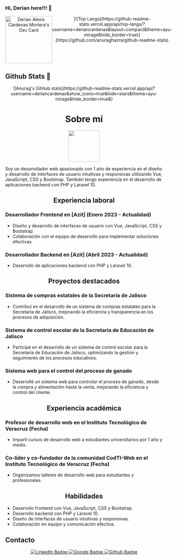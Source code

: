 ### Hi, Derian here!!! 👋

<div align="center" style="display:flex; justify-content:'space-evenly'">
  <div >
    <a href="https://app.daily.dev/deriancardenas">
      <img src="https://api.daily.dev/devcards/b9974f56873140a5b6de18e3e4d8684a.png?r=gxg" width="150" alt="Derian Alexis Cárdenas Mortera's Dev Card"/>
    </a>
  </div>
  <div >
    [![Top Langs](https://github-readme-stats.vercel.app/api/top-langs/?username=deriancardenas&layout=compact&theme=ayu-mirage&hide_border=true)](https://github.com/anuraghazra/github-readme-stats)
  </div>
</div>

## Github Stats :pushpin:
<div align="center">
  ![Anurag's GitHub stats](https://github-readme-stats.vercel.app/api?username=deriancardenas&show_icons=true&hide=stars&theme=ayu-mirage&hide_border=true&)
</div>

<div id="content" align="center">
  <h1>Sobre mí</h1>
  <img src="https://media1.giphy.com/media/v1.Y2lkPTc5MGI3NjExZXJ4emJkajVobmE2OWU0OGZmdzJsdXpodmdrcTVya2xpYm9jeG41diZlcD12MV9pbnRlcm5hbF9naWZfYnlfaWQmY3Q9Zw/xbLZjyMNQqEpTKjkSm/giphy.webp" width="100"/>
</div>

Soy un desarrollador web apasionado con 1 año de experiencia en el diseño y desarrollo de interfaces de usuario intuitivas y responsivas utilizando Vue, JavaScript, CSS y Bootstrap. También tengo experiencia en el desarrollo de aplicaciones backend con PHP y Laravel 10.

<div id="content" align="center">
  <h2>Experiencia laboral</h2>
</div>

### Desarrollador Frontend en [Azit] (Enero 2023 - Actualidad)
* Diseño y desarrollo de interfaces de usuario con Vue, JavaScript, CSS y Bootstrap.
* Colaboración con el equipo de desarrollo para implementar soluciones efectivas.

### Desarrollador Backend en [Azit] (Abril 2023 - Actualidad)
* Desarrollo de aplicaciones backend con PHP y Laravel 10.

<div id="content" align="center">
  <h2>Proyectos destacados</h2>
</div>

### Sistema de compras estatales de la Secretaría de Jalisco
* Contribuí en el desarrollo de un sistema de compras estatales para la Secretaría de Jalisco, mejorando la eficiencia y transparencia en los procesos de adquisición.

### Sistema de control escolar de la Secretaría de Educación de Jalisco
* Participé en el desarrollo de un sistema de control escolar para la Secretaría de Educación de Jalisco, optimizando la gestión y seguimiento de los procesos educativos.

### Sistema web para el control del proceso de ganado
* Desarrollé un sistema web para controlar el proceso de ganado, desde la compra y alimentación hasta la venta, mejorando la eficiencia y control del cliente.

<div id="content" align="center">
  <h2>Experiencia académica</h2>
</div>

### Profesor de desarrollo web en el Instituto Tecnológico de Veracruz (Fecha)
* Impartí cursos de desarrollo web a estudiantes universitarios por 1 año y medio.

### Co-líder y co-fundador de la comunidad CodTI-Web en el Instituto Tecnológico de Veracruz (Fecha)
* Organizamos talleres de desarrollo web para estudiantes y profesionales.

<div id="content" align="center">
  <h2>Habilidades</h2>
</div>

* Desarrollo frontend con Vue, JavaScript, CSS y Bootstrap.
* Desarrollo backend con PHP y Laravel 10.
* Diseño de interfaces de usuario intuitivas y responsivas.
* Colaboración en equipo y comunicación efectiva.

## Contacto

<div id="badges" align="center">
  <a href="https://www.linkedin.com/in/deriancardenas">
    <img src="https://img.shields.io/badge/LinkedIn-blue?style=for-the-badge&logo=linkedin&logoColor=white" alt="LinkedIn Badge"/>
  </a>
  <a href="https://www.google.com">
    <img src="https://img.shields.io/badge/Google-red?style=for-the-badge&logo=google&logoColor=white" alt="Google Badge"/>
  </a>
  <a href="https://github.com/deriancardenas">
    <img src="https://img.shields.io/badge/Github-white?style=for-the-badge&logo=github&logoColor=black" alt="Github Badge"/>
  </a>
</div>
